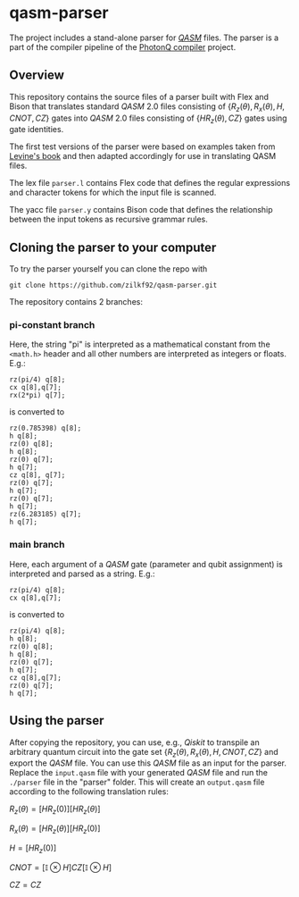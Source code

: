 # qasm-parser

The project includes a stand-alone parser for [*QASM*](https://arxiv.org/abs/1707.03429) files. The parser is a part of the compiler pipeline of the [PhotonQ compiler](https://github.com/CDL-Uni-Vienna/photonq-compiler) project.
<br>

## Overview

This repository contains the source files of a parser built with Flex and Bison that translates standard *QASM* 2.0 files consisting of $\{R_z(\theta), R_x(\theta), H, CNOT, CZ\}$ gates into *QASM* 2.0 files consisting of $\{HR_z(\theta), CZ\}$ gates using gate identities.

The first test versions of the parser were based on examples taken from [Levine's book](https://www.oreilly.com/library/view/flex-bison/9780596805418/) and then adapted accordingly for use in translating QASM files.

The lex file `parser.l` contains Flex code that defines the regular expressions and character tokens for which the input file is scanned.

The yacc file `parser.y` contains Bison code that defines the relationship between the input tokens as recursive grammar rules.

## Cloning the parser to your computer

To try the parser yourself you can clone the repo with

```
git clone https://github.com/zilkf92/qasm-parser.git
```

The repository contains 2 branches:

### **pi-constant** branch
Here, the string "pi" is interpreted as a mathematical constant from the `<math.h>` header and all other numbers are interpreted as integers or floats. E.g.:
```
rz(pi/4) q[8];
cx q[8],q[7];
rx(2*pi) q[7];
```
is converted to
```
rz(0.785398) q[8];
h q[8];
rz(0) q[8];
h q[8];
rz(0) q[7];
h q[7];
cz q[8], q[7];
rz(0) q[7];
h q[7];
rz(0) q[7];
h q[7];
rz(6.283185) q[7];
h q[7];
```

### **main** branch
Here, each argument of a *QASM* gate (parameter and qubit assignment) is interpreted and parsed as a string. E.g.:
```
rz(pi/4) q[8];
cx q[8],q[7];
```
is converted to
```
rz(pi/4) q[8];
h q[8];
rz(0) q[8];
h q[8];
rz(0) q[7];
h q[7];
cz q[8],q[7];
rz(0) q[7];
h q[7];
```

## Using the parser

After copying the repository, you can use, e.g., *Qiskit* to transpile an arbitrary quantum circuit into the gate set $\{R_z(\theta), R_x(\theta), H, CNOT, CZ\}$ and export the *QASM* file. You can use this *QASM* file as an input for the parser. Replace the `input.qasm` file with your generated *QASM* file and run the `./parser` file in the "parser" folder. This will create an `output.qasm` file according to the following translation rules:

$R_z(\theta) = [H R_z(0)][H R_z(\theta)]$

$R_x(\theta) = [H R_z(\theta)][H R_z(0)]$

$H = [H R_z(0)]$

$CNOT =[\mathbb{I}\otimes H] CZ [\mathbb{I}\otimes H]$

$CZ = CZ$